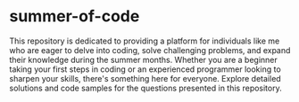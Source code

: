# summer-of-code
This repository is dedicated to providing a platform for individuals like me who are eager to delve into coding, solve challenging problems, and expand their knowledge during the summer months. Whether you are a beginner taking your first steps in coding or an experienced programmer looking to sharpen your skills, there's something here for everyone.
Explore detailed solutions and code samples for the questions presented in this repository.
